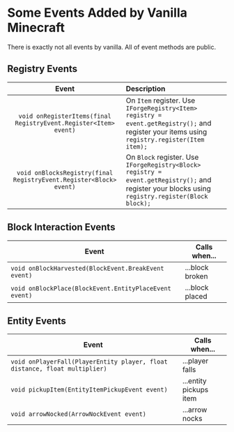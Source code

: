 Some Events Added by Vanilla Minecraft
======================================

There is exactly not all events by vanilla. All of event methods are public.

Registry Events
---------------

|                            Event                             | Description                                                  |
| :----------------------------------------------------------: | :----------------------------------------------------------- |
| `void onRegisterItems(final RegistryEvent.Register<Item> event)` | On `Item` register. Use `IForgeRegistry<Item> registry = event.getRegistry();` and register your items using `registry.register(Item item);` |
| `void onBlocksRegistry(final RegistryEvent.Register<Block> event)` | On `Block` register. Use `IForgeRegistry<Block> registry = event.getRegistry();` and register your blocks using `registry.register(Block block);` |

Block Interaction Events
------------------------

| Event                                                  | Calls when...   |
| ------------------------------------------------------ | --------------- |
| `void onBlockHarvested(BlockEvent.BreakEvent event)`   | ...block broken |
| `void onBlockPlace(BlockEvent.EntityPlaceEvent event)` | ...block placed |

Entity Events
-----------------

| Event                                                        | Calls when...          |
| ------------------------------------------------------------ | ---------------------- |
| `void onPlayerFall(PlayerEntity player, float distance, float multiplier)` | ...player falls        |
| `void pickupItem(EntityItemPickupEvent event)`               | ...entity pickups item |
| `void arrowNocked(ArrowNockEvent event)`                     | ...arrow nocks         |

